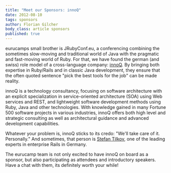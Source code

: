 ```yaml
---
title: "Meet our Sponsors: innoQ"
date: 2012-08-10
tags: sponsors
author: Florian Gilcher
body_class: article sponsors
published: true
---
```


eurucamps small brother is JRubyConf.eu, a conferencing combining the sometimes slow-moving and traditional world of Java with the pragmatic and fast-moving world of Ruby. For that, we have found the german (and swiss) role model of a cross-language company: [innoQ](http://innoq.com). By bringing both expertise in Ruby/Rails and in classic Java development, they ensure that the often quoted sentence "pick the best tools for the job" can be made reality.

innoQ is a technology consultancy, focusing on software architecture with an explicit specialization in service-oriented architecture (SOA) using Web services and REST, and lightweight software development methods using Ruby, Java and other technologies. With knowledge gained in many Fortune 500 software projects in various industries, innoQ offers both high level and strategic consulting as well as architectural guidance and advanced development capabilities.

Whatever your problem is, innoQ sticks to its credo: &quot;We'll take care of it. Personally.&quot; And sometimes, that person is [Stefan Tilkov](http://www.innoq.com/blog/st/about/), one of the leading experts in enterprise Rails in Germany.

The eurucamp team is not only excited to have innoQ on board as a sponsor, but also participating as attendees and introductory speakers. Have a chat with them, its definitely worth your while!